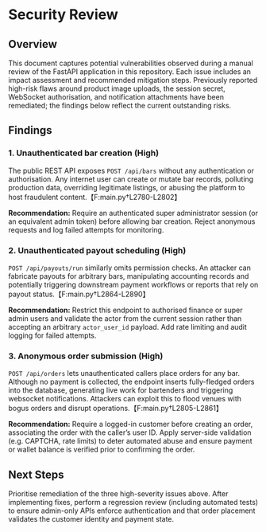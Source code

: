 # Security Review

## Overview
This document captures potential vulnerabilities observed during a manual review of the FastAPI application in this repository. Each issue includes an impact assessment and recommended mitigation steps. Previously reported high-risk flaws around product image uploads, the session secret, WebSocket authorisation, and notification attachments have been remediated; the findings below reflect the current outstanding risks.

## Findings

### 1. Unauthenticated bar creation (High)
The public REST API exposes `POST /api/bars` without any authentication or authorisation. Any internet user can create or mutate bar records, polluting production data, overriding legitimate listings, or abusing the platform to host fraudulent content.【F:main.py†L2780-L2802】

**Recommendation:** Require an authenticated super administrator session (or an equivalent admin token) before allowing bar creation. Reject anonymous requests and log failed attempts for monitoring.

### 2. Unauthenticated payout scheduling (High)
`POST /api/payouts/run` similarly omits permission checks. An attacker can fabricate payouts for arbitrary bars, manipulating accounting records and potentially triggering downstream payment workflows or reports that rely on payout status.【F:main.py†L2864-L2890】

**Recommendation:** Restrict this endpoint to authorised finance or super admin users and validate the actor from the current session rather than accepting an arbitrary `actor_user_id` payload. Add rate limiting and audit logging for failed attempts.

### 3. Anonymous order submission (High)
`POST /api/orders` lets unauthenticated callers place orders for any bar. Although no payment is collected, the endpoint inserts fully-fledged orders into the database, generating live work for bartenders and triggering websocket notifications. Attackers can exploit this to flood venues with bogus orders and disrupt operations.【F:main.py†L2805-L2861】

**Recommendation:** Require a logged-in customer before creating an order, associating the order with the caller’s user ID. Apply server-side validation (e.g. CAPTCHA, rate limits) to deter automated abuse and ensure payment or wallet balance is verified prior to confirming the order.

## Next Steps
Prioritise remediation of the three high-severity issues above. After implementing fixes, perform a regression review (including automated tests) to ensure admin-only APIs enforce authentication and that order placement validates the customer identity and payment state.

